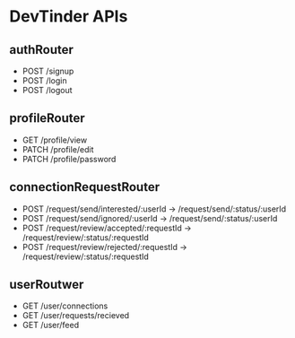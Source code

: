 # DevTinder APIs

## authRouter
- POST /signup
- POST /login
- POST /logout

## profileRouter
- GET /profile/view
- PATCH /profile/edit
- PATCH /profile/password

## connectionRequestRouter
- POST /request/send/interested/:userId -> /request/send/:status/:userId
- POST /request/send/ignored/:userId -> /request/send/:status/:userId
- POST /request/review/accepted/:requestId -> /request/review/:status/:requestId
- POST /request/review/rejected/:requestId -> /request/review/:status/:requestId

## userRoutwer
- GET /user/connections
- GET /user/requests/recieved
- GET /user/feed
